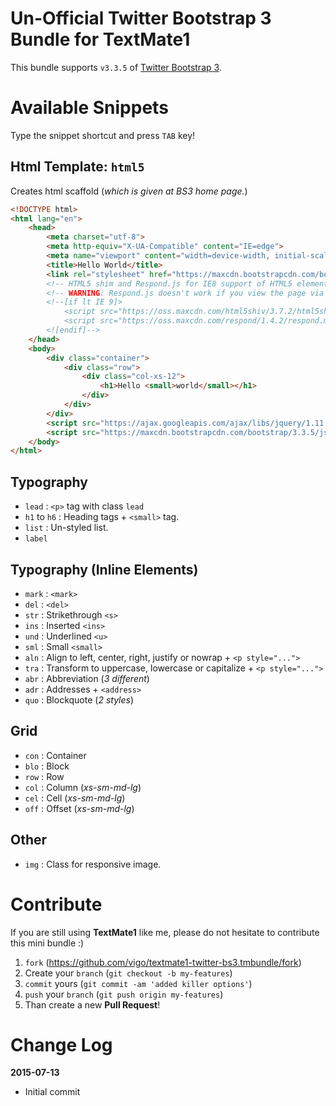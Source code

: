 # Un-Official Twitter Bootstrap 3 Bundle for TextMate1

This bundle supports `v3.3.5` of [Twitter Bootstrap 3](http://getbootstrap.com/getting-started/).

# Available Snippets

Type the snippet shortcut and press `TAB` key!

## Html Template: `html5`

Creates html scaffold (*which is given at BS3 home page.*)

```html
<!DOCTYPE html>
<html lang="en">
    <head>
        <meta charset="utf-8">
        <meta http-equiv="X-UA-Compatible" content="IE=edge">
        <meta name="viewport" content="width=device-width, initial-scale=1">
        <title>Hello World</title>
        <link rel="stylesheet" href="https://maxcdn.bootstrapcdn.com/bootstrap/3.3.5/css/bootstrap.min.css">
        <!-- HTML5 shim and Respond.js for IE8 support of HTML5 elements and media queries -->
        <!-- WARNING: Respond.js doesn't work if you view the page via file:// -->
        <!--[if lt IE 9]>
            <script src="https://oss.maxcdn.com/html5shiv/3.7.2/html5shiv.min.js"></script>
            <script src="https://oss.maxcdn.com/respond/1.4.2/respond.min.js"></script>
        <![endif]-->
    </head>
    <body>
        <div class="container">
            <div class="row">
                <div class="col-xs-12">
                    <h1>Hello <small>world</small></h1>
                </div>
            </div>
        </div>
        <script src="https://ajax.googleapis.com/ajax/libs/jquery/1.11.3/jquery.min.js"></script>
        <script src="https://maxcdn.bootstrapcdn.com/bootstrap/3.3.5/js/bootstrap.min.js"></script>
    </body>
</html>
```

## Typography

* `lead` : `<p>` tag with class `lead`
* `h1` to `h6` : Heading tags + `<small>` tag.
* `list` : Un-styled list.
* `label`

## Typography (Inline Elements)

* `mark` : `<mark>`
* `del` : `<del>`
* `str` : Strikethrough `<s>`
* `ins` : Inserted `<ins>`
* `und` : Underlined `<u>`
* `sml` : Small `<small>`
* `aln` : Align to left, center, right, justify or nowrap + `<p style="...">`
* `tra` : Transform to uppercase, lowercase or capitalize + `<p style="...">`
* `abr` : Abbreviation (*3 different*)
* `adr` : Addresses + `<address>`
* `quo` : Blockquote (*2 styles*)


## Grid

* `con` : Container
* `blo` : Block
* `row` : Row
* `col` : Column (*xs-sm-md-lg*)
* `cel` : Cell (*xs-sm-md-lg*)
* `off` : Offset (*xs-sm-md-lg*)

## Other

* `img` : Class for responsive image.

# Contribute

If you are still using **TextMate1** like me, please do not hesitate to contribute
this mini bundle :)

1. `fork` (https://github.com/vigo/textmate1-twitter-bs3.tmbundle/fork)
2. Create your `branch` (`git checkout -b my-features`)
3. `commit` yours (`git commit -am 'added killer options'`)
4. `push` your `branch` (`git push origin my-features`)
5. Than create a new **Pull Request**!

# Change Log

**2015-07-13**

* Initial commit